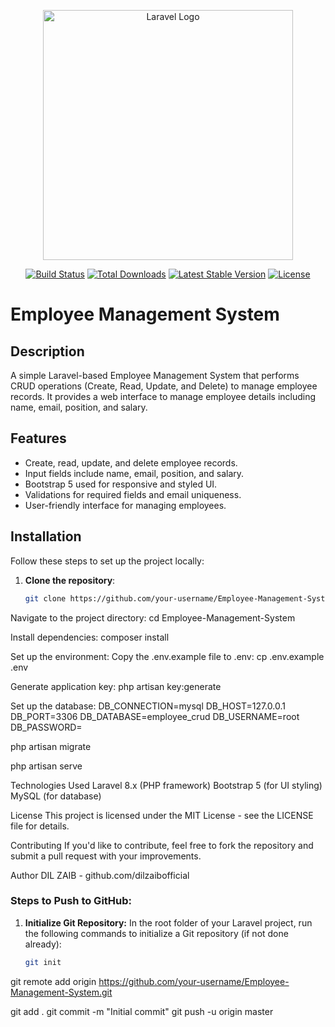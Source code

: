 <p align="center"><a href="https://laravel.com" target="_blank"><img src="https://raw.githubusercontent.com/laravel/art/master/logo-lockup/5%20SVG/2%20CMYK/1%20Full%20Color/laravel-logolockup-cmyk-red.svg" width="400" alt="Laravel Logo"></a></p>

<p align="center">
<a href="https://github.com/laravel/framework/actions"><img src="https://github.com/laravel/framework/workflows/tests/badge.svg" alt="Build Status"></a>
<a href="https://packagist.org/packages/laravel/framework"><img src="https://img.shields.io/packagist/dt/laravel/framework" alt="Total Downloads"></a>
<a href="https://packagist.org/packages/laravel/framework"><img src="https://img.shields.io/packagist/v/laravel/framework" alt="Latest Stable Version"></a>
<a href="https://packagist.org/packages/laravel/framework"><img src="https://img.shields.io/packagist/l/laravel/framework" alt="License"></a>
</p>

# Employee Management System

## Description
A simple Laravel-based Employee Management System that performs CRUD operations (Create, Read, Update, and Delete) to manage employee records. It provides a web interface to manage employee details including name, email, position, and salary.

## Features
- Create, read, update, and delete employee records.
- Input fields include name, email, position, and salary.
- Bootstrap 5 used for responsive and styled UI.
- Validations for required fields and email uniqueness.
- User-friendly interface for managing employees.

## Installation

Follow these steps to set up the project locally:

1. **Clone the repository**:
   ```bash
   git clone https://github.com/your-username/Employee-Management-System.git

Navigate to the project directory:
cd Employee-Management-System

Install dependencies:
composer install

Set up the environment: Copy the .env.example file to .env:
cp .env.example .env

Generate application key:
php artisan key:generate


Set up the database:
DB_CONNECTION=mysql
DB_HOST=127.0.0.1
DB_PORT=3306
DB_DATABASE=employee_crud
DB_USERNAME=root
DB_PASSWORD=


php artisan migrate


php artisan serve


Technologies Used
Laravel 8.x (PHP framework)
Bootstrap 5 (for UI styling)
MySQL (for database)


License
This project is licensed under the MIT License - see the LICENSE file for details.

Contributing
If you'd like to contribute, feel free to fork the repository and submit a pull request with your improvements.

Author
DIL ZAIB - github.com/dilzaibofficial



### Steps to Push to GitHub:
1. **Initialize Git Repository:**
   In the root folder of your Laravel project, run the following commands to initialize a Git repository (if not done already):

   ```bash
   git init


git remote add origin https://github.com/your-username/Employee-Management-System.git


git add .
git commit -m "Initial commit"
git push -u origin master

